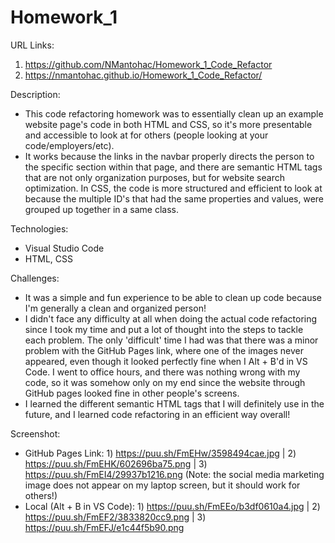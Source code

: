 # Homework_1

URL Links:
  1) https://github.com/NMantohac/Homework_1_Code_Refactor
  2) https://nmantohac.github.io/Homework_1_Code_Refactor/

Description:
  - This code refactoring homework was to essentially clean up an example website page's code in both HTML and CSS, so it's more 
    presentable and accessible to look at for others (people looking at your code/employers/etc).
  - It works because the links in the navbar properly directs the person to the specific section within that page, and there are 
    semantic HTML tags that are not only organization purposes, but for website search optimization. In CSS, the code is more structured 
    and efficient to look at because the multiple ID's that had the same properties and values, were grouped up together in a same class. 
    
Technologies:
  - Visual Studio Code
  - HTML, CSS
  
Challenges:
  - It was a simple and fun experience to be able to clean up code because I'm generally a clean and organized person! 
  - I didn't face any difficulty at all when doing the actual code refactoring since I took my time and put a lot of thought into the
    steps to tackle each problem. The only 'difficult' time I had was that there was a minor problem with the GitHub Pages link, where
    one of the images never appeared, even though it looked perfectly fine when I Alt + B'd in VS Code. I went to office hours, and
    there was nothing wrong with my code, so it was somehow only on my end since the website through GitHub pages looked fine in other
    people's screens.
  - I learned the different semantic HTML tags that I will definitely use in the future, and I learned code refactoring in an efficient
    way overall!
    
Screenshot:
  - GitHub Pages Link: 1) https://puu.sh/FmEHw/3598494cae.jpg | 2) https://puu.sh/FmEHK/602696ba75.png | 
                       3) https://puu.sh/FmEI4/29937b1216.png
    (Note: the social media marketing image does not appear on my laptop screen, but it should work for others!)
  - Local (Alt + B in VS Code): 1) https://puu.sh/FmEEo/b3df0610a4.jpg | 2) https://puu.sh/FmEF2/3833820cc9.png |
                                3) https://puu.sh/FmEFJ/e1c44f5b90.png
